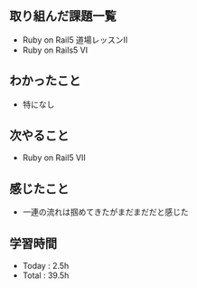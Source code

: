 ## 取り組んだ課題一覧
- Ruby on Rail5 道場レッスンⅡ
- Ruby on Rails5 Ⅵ
## わかったこと
  - 特になし
## 次やること
  - Ruby on Rail5 Ⅶ
## 感じたこと
  - 一連の流れは掴めてきたがまだまだだと感じた
## 学習時間
  - Today : 2.5h
  - Total : 39.5h
